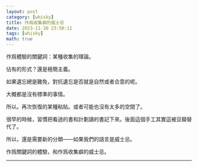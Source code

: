 ```yaml
---
layout: post
category: [whisky]
title: 作爲收集癖的威士忌
date: 2023-11-30 23:50:11
tags: [whisky]
math: true
---
```



作爲體驗的關鍵詞：某種收集的理論。

佔有的形式？還是極簡主義。

如果遺忘總是難免，對抗遺忘是否就是自然或者合意的呢。

大概都是沒有標準的事情。

所以。再次恢復的某種粘貼。或者可能也沒有太多的空間了。

很早的時候，習慣把看過的書和計劃讀的書記下來。後面這個手工其實這被豆瓣替代了。

所以，還是需要新的分類——如果我們的語言是威士忌。

作爲關鍵詞的體驗，和作爲收集癖的威士忌。








--------




